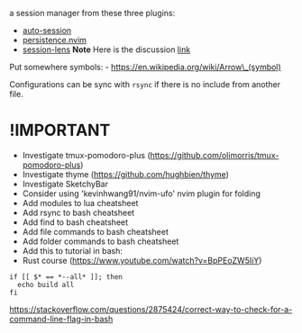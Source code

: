 a session manager from these three plugins:

- [auto-session](https://github.com/rmagatti/auto-session)
- [persistence.nvim](https://github.com/folke/persistence.nvim)
- [session-lens](https://github.com/rmagatti/session-lens)
  **Note** Here is the discussion [link](https://www.reddit.com/r/neovim/comments/szis80/which_session_manager_for_nvim/)

Put somewhere symbols:
\- https://en.wikipedia.org/wiki/Arrow\_(symbol)

Configurations can be sync with `rsync` if there is no include from another file.

# !IMPORTANT

- Investigate tmux-pomodoro-plus (https://github.com/olimorris/tmux-pomodoro-plus)
- Investigate thyme (https://github.com/hughbien/thyme)
- Investigate SketchyBar
- Consider using 'kevinhwang91/nvim-ufo' nvim plugin for folding
- Add modules to lua cheatsheet
- Add rsync to bash cheatsheet
- Add find to bash cheatsheet
- Add file commands to bash cheatsheet
- Add folder commands to bash cheatsheet
- Add this to tutorial in bash:
- Rust course (https://www.youtube.com/watch?v=BpPEoZW5IiY)

```
if [[ $* == *--all* ]]; then 
  echo build all
fi
```

https://stackoverflow.com/questions/2875424/correct-way-to-check-for-a-command-line-flag-in-bash
